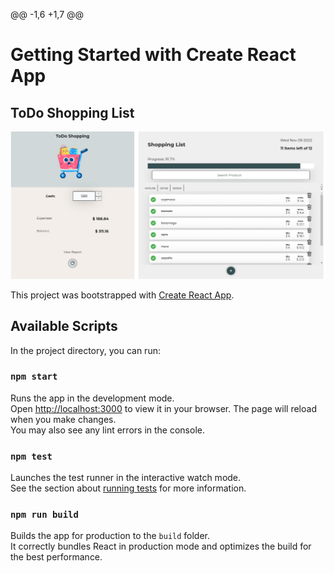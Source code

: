 @@ -1,6 +1,7 @@
# Getting Started with Create React App
## ToDo Shopping List

![todo list mobile](public/todomobile.png)

This project was bootstrapped with [Create React App](https://github.com/facebook/create-react-app).

## Available Scripts

In the project directory, you can run:
### `npm start`
Runs the app in the development mode.\
Open [http://localhost:3000](http://localhost:3000) to view it in your browser.
The page will reload when you make changes.\
You may also see any lint errors in the console.
### `npm test`
Launches the test runner in the interactive watch mode.\
See the section about [running tests](https://facebook.github.io/create-react-app/docs/running-tests) for more information.
### `npm run build`
Builds the app for production to the `build` folder.\
It correctly bundles React in production mode and optimizes the build for the best performance.
